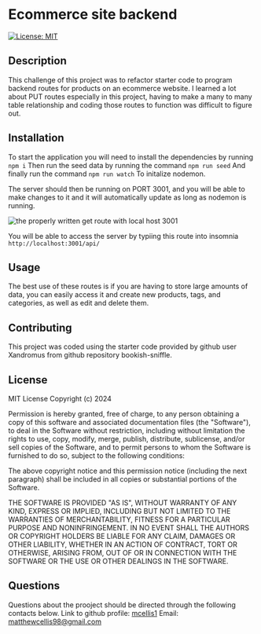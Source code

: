 # Ecommerce site backend
[![License: MIT](https://img.shields.io/badge/License-MIT-yellow.svg)](https://opensource.org/licenses/MIT)
  
## Description

This challenge of this project was to refactor starter code to program backend routes for products on an ecommerce website. I learned a lot about PUT routes especially in this project, having to make a many to many table relationship and coding those routes to function was difficult to figure out.

## Installation

To start the application you will need to install the dependencies by running
```npm i```
Then run the seed data by running the command
```npm run seed```
And finally run the command
```npm run watch```
To initalize nodemon.

The server should then be running on PORT 3001, and you will be able to make changes to it and it will automatically update as long as nodemon is running.

![the properly written get route with local host 3001](./images/local-host.png)

You will be able to access the server by typiing this route into insomnia `http://localhost:3001/api/`

## Usage

The best use of these routes is if you are having to store large amounts of data, you can easily access it and create new products, tags, and categories, as well as edit and delete them.

## Contributing

This project was coded using the starter code provided by github user Xandromus from github repository bookish-sniffle.

## License

MIT License Copyright (c) 2024 <author>

Permission is hereby granted, free of charge, to any person obtaining a copy of this software and associated documentation files (the "Software"), to deal in the Software without restriction, including without limitation the rights to use, copy, modify, merge, publish, distribute, sublicense, and/or sell copies of the Software, and to permit persons to whom the Software is furnished to do so, subject to the following conditions:

The above copyright notice and this permission notice (including the next paragraph) shall be included in all copies or substantial portions of the Software.

THE SOFTWARE IS PROVIDED "AS IS", WITHOUT WARRANTY OF ANY KIND, EXPRESS OR IMPLIED, INCLUDING BUT NOT LIMITED TO THE WARRANTIES OF MERCHANTABILITY, FITNESS FOR A PARTICULAR PURPOSE AND NONINFRINGEMENT. IN NO EVENT SHALL THE AUTHORS OR COPYRIGHT HOLDERS BE LIABLE FOR ANY CLAIM, DAMAGES OR OTHER LIABILITY, WHETHER IN AN ACTION OF CONTRACT, TORT OR OTHERWISE, ARISING FROM, OUT OF OR IN CONNECTION WITH THE SOFTWARE OR THE USE OR OTHER DEALINGS IN THE SOFTWARE.

## Questions

Questions about the prooject should be directed through the following contacts below.
Link to github profile: [mcellis1](https://github.com/mcellis1)
Email: [matthewcellis98@gmail.com](mailto:matthewcellis98@gmail.com)

